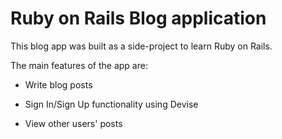 # Ruby on Rails Blog application

This blog app was built as a side-project to learn Ruby on Rails.

The main features of the app are:

* Write blog posts

* Sign In/Sign Up functionality using Devise

* View other users' posts
